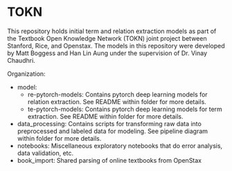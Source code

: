 # TOKN 

This repository holds initial term and relation extraction models as part of the Textbook Open Knowledge Network (TOKN) joint project between Stanford, Rice, and Openstax. The models in this repository were developed by Matt Boggess and Han Lin Aung under the supervision of Dr. Vinay Chaudhri.

Organization:
  - model:
    - re-pytorch-models: Contains pytorch deep learning models for relation extraction. See README within folder for more details.
    - te-pytorch-models: Contains pytorch deep learning models for term extraction. See README within folder for more details.
  - data_processing: Contains scripts for transforming raw data into preprocessed and labeled data for modeling. See pipeline diagram within folder for more details.
  - notebooks: Miscellaneous exploratory notebooks that do error analysis, data validation, etc.
  - book_import: Shared parsing of online textbooks from OpenStax